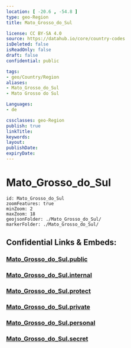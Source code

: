 ```yaml
---
location: [ -20.6 , -54.8 ] 
type: geo-Region
title: Mato_Grosso_do_Sul

license: CC BY-SA 4.0
source: https://datahub.io/core/country-codes
isDeleted: false
isReadOnly: false
draft: false
confidential: public

tags:
- geo/Country/Region
aliases:
- Mato_Grosso_do_Sul
- Mato Grosso do Sul

Languages:
- de

cssclasses: geo-Region
publish: true
linkTitle: 
keywords: 
layout: 
publishDate: 
expiryDate: 
---
```


# Mato_Grosso_do_Sul

```leaflet
id: Mato_Grosso_do_Sul
zoomFeatures: true 
minZoom: 2 
maxZoom: 18
geojsonFolder: ./Mato_Grosso_do_Sul/
markerFolder: ./Mato_Grosso_do_Sul/
```


## Confidential Links & Embeds: 

### [Mato_Grosso_do_Sul.public](/_public/\Earth\Continent\America~South\Brazil\states~BrazilMato_Grosso_do_Sul.public.md) 

### [Mato_Grosso_do_Sul.internal](/_internal/\Earth\Continent\America~South\Brazil\states~BrazilMato_Grosso_do_Sul.internal.md) 

### [Mato_Grosso_do_Sul.protect](/_protect/\Earth\Continent\America~South\Brazil\states~BrazilMato_Grosso_do_Sul.protect.md) 

### [Mato_Grosso_do_Sul.private](/_private/\Earth\Continent\America~South\Brazil\states~BrazilMato_Grosso_do_Sul.private.md) 

### [Mato_Grosso_do_Sul.personal](/_personal/\Earth\Continent\America~South\Brazil\states~BrazilMato_Grosso_do_Sul.personal.md) 

### [Mato_Grosso_do_Sul.secret](/_secret/\Earth\Continent\America~South\Brazil\states~BrazilMato_Grosso_do_Sul.secret.md)

